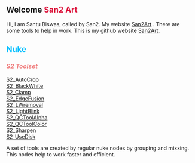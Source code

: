 ## Welcome <font color=crimson>San2 Art</font>

Hi, I am Santu Biswas, called by San2. My website [San2Art](https://www.san2.co.in/) . There are some tools to help in work.
This is my github website [San2Art](https://san2biswas.github.io/San2Art/).


## <font color=00BFFF>Nuke</font>

### **_<font color=F08080>S2 Toolset</font>_**



[S2_AutoCrop](https://github.com/San2biswas/San2Art/blob/main/S2_AutoCrop_1.nk)<br>
[S2_BlackWhite](https://github.com/San2biswas/San2Art/blob/main/S2_BlackWhite_1.nk)<br>
[S2_Clamp](https://github.com/San2biswas/San2Art/blob/main/S2_Clamp_1.nk)<br>
[S2_EdgeFusion](https://github.com/San2biswas/San2Art/blob/main/S2_EdgeFusion_1.nk)<br>
[S2_LWremoval](https://github.com/San2biswas/San2Art/blob/main/S2_LWremoval_1.nk)<br>
[S2_LightBlink](https://github.com/San2biswas/San2Art/blob/main/S2_LightBlink_1.nk)<br>
[S2_QCToolAlpha](https://github.com/San2biswas/San2Art/blob/main/S2_QCToolAlpha_1.nk)<br>
[S2_QCToolColor](https://github.com/San2biswas/San2Art/blob/main/S2_QCToolColor_1.nk)<br>
[S2_Sharpen](https://github.com/San2biswas/San2Art/blob/main/S2_Sharpen_1.nk)<br>
[S2_UseDisk](https://github.com/San2biswas/San2Art/blob/main/S2_UseDisk_1.nk)<br>



A set of tools are created by regular nuke nodes by grouping and mixxing. This nodes help to work faster and efficient.


